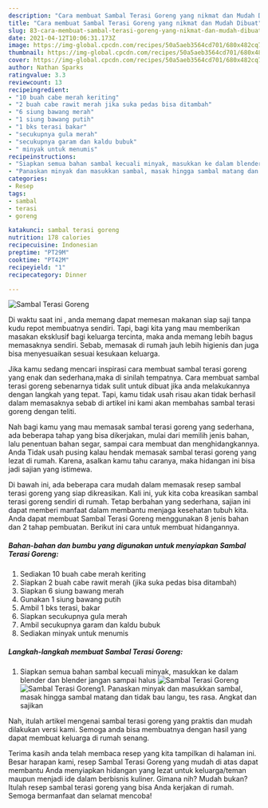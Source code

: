 ```yaml
---
description: "Cara membuat Sambal Terasi Goreng yang nikmat dan Mudah Dibuat"
title: "Cara membuat Sambal Terasi Goreng yang nikmat dan Mudah Dibuat"
slug: 83-cara-membuat-sambal-terasi-goreng-yang-nikmat-dan-mudah-dibuat
date: 2021-04-12T10:06:31.173Z
image: https://img-global.cpcdn.com/recipes/50a5aeb3564cd701/680x482cq70/sambal-terasi-goreng-foto-resep-utama.jpg
thumbnail: https://img-global.cpcdn.com/recipes/50a5aeb3564cd701/680x482cq70/sambal-terasi-goreng-foto-resep-utama.jpg
cover: https://img-global.cpcdn.com/recipes/50a5aeb3564cd701/680x482cq70/sambal-terasi-goreng-foto-resep-utama.jpg
author: Nathan Sparks
ratingvalue: 3.3
reviewcount: 13
recipeingredient:
- "10 buah cabe merah keriting"
- "2 buah cabe rawit merah jika suka pedas bisa ditambah"
- "6 siung bawang merah"
- "1 siung bawang putih"
- "1 bks terasi bakar"
- "secukupnya gula merah"
- "secukupnya garam dan kaldu bubuk"
- " minyak untuk menumis"
recipeinstructions:
- "Siapkan semua bahan sambal kecuali minyak, masukkan ke dalam blender dan blender jangan sampai halus"
- "Panaskan minyak dan masukkan sambal, masak hingga sambal matang dan tidak bau langu, tes rasa. Angkat dan sajikan"
categories:
- Resep
tags:
- sambal
- terasi
- goreng

katakunci: sambal terasi goreng 
nutrition: 178 calories
recipecuisine: Indonesian
preptime: "PT29M"
cooktime: "PT42M"
recipeyield: "1"
recipecategory: Dinner

---
```



![Sambal Terasi Goreng](https://img-global.cpcdn.com/recipes/50a5aeb3564cd701/680x482cq70/sambal-terasi-goreng-foto-resep-utama.jpg)

Di waktu  saat ini , anda memang dapat memesan makanan siap saji tanpa kudu repot membuatnya sendiri. Tapi, bagi kita yang mau memberikan masakan eksklusif bagi keluarga tercinta, maka anda memang lebih bagus memasaknya sendiri. Sebab, memasak di rumah jauh lebih higienis dan juga bisa menyesuaikan sesuai kesukaan keluarga.

Jika kamu sedang mencari inspirasi cara membuat sambal terasi goreng yang enak dan sederhana,maka di sinilah tempatnya. Cara membuat sambal terasi goreng  sebenarnya tidak sulit untuk dibuat jika anda melakukannya dengan langkah yang tepat. Tapi, kamu tidak usah risau akan tidak berhasil dalam memasaknya 
sebab di artikel ini kami akan membahas sambal terasi goreng dengan teliti.  



Nah bagi kamu yang mau memasak sambal terasi goreng yang sederhana, ada beberapa tahap yang bisa dikerjakan, mulai dari memilih jenis bahan, lalu penentuan bahan segar, sampai cara membuat dan menghidangkannya. Anda Tidak usah pusing kalau hendak memasak sambal terasi goreng yang lezat di rumah. Karena, asalkan kamu  tahu caranya, maka hidangan ini bisa jadi sajian yang istimewa.

Di bawah ini, ada beberapa cara mudah dalam memasak resep sambal terasi goreng yang siap dikreasikan. Kali ini, yuk kita coba kreasikan sambal terasi goreng sendiri di rumah. Tetap berbahan yang sederhana, sajian ini dapat memberi manfaat dalam membantu menjaga kesehatan tubuh kita. Anda dapat membuat Sambal Terasi Goreng menggunakan 8 jenis bahan dan 2 tahap pembuatan. Berikut ini cara untuk membuat hidangannya.

<!--inarticleads1-->

##### Bahan-bahan dan bumbu yang digunakan untuk menyiapkan Sambal Terasi Goreng:

1. Sediakan 10 buah cabe merah keriting
1. Siapkan 2 buah cabe rawit merah (jika suka pedas bisa ditambah)
1. Siapkan 6 siung bawang merah
1. Gunakan 1 siung bawang putih
1. Ambil 1 bks terasi, bakar
1. Siapkan secukupnya gula merah
1. Ambil secukupnya garam dan kaldu bubuk
1. Sediakan  minyak untuk menumis




<!--inarticleads2-->

##### Langkah-langkah membuat Sambal Terasi Goreng:

1. Siapkan semua bahan sambal kecuali minyak, masukkan ke dalam blender dan blender jangan sampai halus
<img src="https://img-global.cpcdn.com/steps/580f93f4856f1529/160x128cq70/sambal-terasi-goreng-langkah-memasak-1-foto.jpg" alt="Sambal Terasi Goreng"><img src="https://img-global.cpcdn.com/steps/bcaefac772bd068c/160x128cq70/sambal-terasi-goreng-langkah-memasak-1-foto.jpg" alt="Sambal Terasi Goreng">1. Panaskan minyak dan masukkan sambal, masak hingga sambal matang dan tidak bau langu, tes rasa. Angkat dan sajikan




Nah, itulah artikel mengenai  sambal terasi goreng  yang praktis dan mudah dilakukan versi kami. Semoga anda bisa membuatnya dengan hasil yang dapat membuat keluarga di rumah senang. 

Terima kasih anda telah membaca resep yang kita tampilkan di halaman ini. Besar harapan kami, resep  Sambal Terasi Goreng yang mudah di atas dapat membantu Anda menyiapkan hidangan yang lezat untuk keluarga/teman maupun menjadi ide dalam berbisnis kuliner. Gimana nih? Mudah bukan? Itulah resep sambal terasi goreng yang bisa Anda kerjakan di rumah. Semoga bermanfaat dan selamat mencoba!

